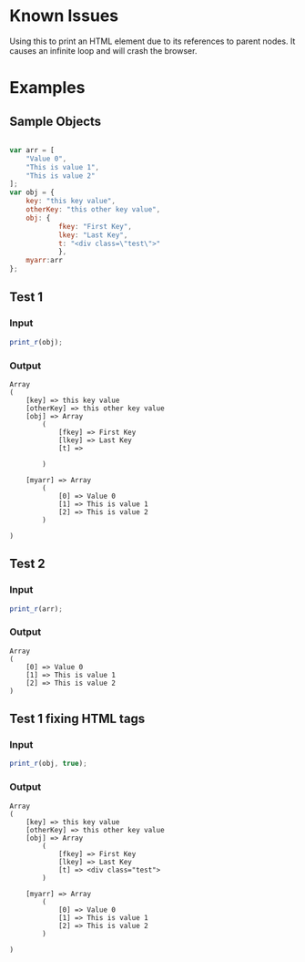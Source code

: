 # Known Issues

Using this to print an HTML element due to its references to parent nodes. It causes an infinite loop and will crash the browser.

# Examples

## Sample Objects

``` javascript

var arr = [
	"Value 0",
	"This is value 1",
	"This is value 2"
];
var obj = {
	key: "this key value",
	otherKey: "this other key value",
	obj: {
			fkey: "First Key",
			lkey: "Last Key",
			t: "<div class=\"test\">"
			},
	myarr:arr
};
```

## Test 1

### Input

``` javascript
print_r(obj);
```

### Output

```
Array
(
    [key] => this key value
    [otherKey] => this other key value
    [obj] => Array
        (
            [fkey] => First Key
            [lkey] => Last Key
            [t] => 

        )

    [myarr] => Array
        (
            [0] => Value 0
            [1] => This is value 1
            [2] => This is value 2
        )

)
```

## Test 2

### Input

``` javascript
print_r(arr);
```

### Output

```
Array
(
    [0] => Value 0
    [1] => This is value 1
    [2] => This is value 2
)
```

## Test 1 fixing HTML tags

### Input

``` javascript
print_r(obj, true);
```

### Output

```
Array
(
    [key] => this key value
    [otherKey] => this other key value
    [obj] => Array
        (
            [fkey] => First Key
            [lkey] => Last Key
            [t] => <div class="test">
        )

    [myarr] => Array
        (
            [0] => Value 0
            [1] => This is value 1
            [2] => This is value 2
        )

)
```
